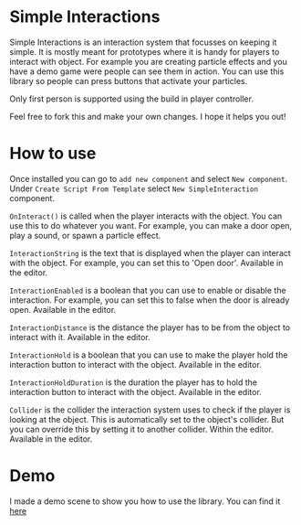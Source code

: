 # Simple Interactions
Simple Interactions is an interaction system that focusses on keeping it simple. It is mostly meant for prototypes where it is handy for players to interact with object. For example you are creating particle effects and you have a demo game were people can see them in action. You can use this library so people can press buttons that activate your particles.

Only first person is supported using the build in player controller.

Feel free to fork this and make your own changes. I hope it helps you out!

# How to use
Once installed you can go to `add new component` and select `New component`. Under `Create Script From Template` select `New SimpleInteraction` component.

`OnInteract()` is called when the player interacts with the object. You can use this to do whatever you want. For example, you can make a door open, play a sound, or spawn a particle effect.

`InteractionString` is the text that is displayed when the player can interact with the object. For example, you can set this to 'Open door'. Available in the editor.

`InteractionEnabled` is a boolean that you can use to enable or disable the interaction. For example, you can set this to false when the door is already open. Available in the editor.

`InteractionDistance` is the distance the player has to be from the object to interact with it. Available in the editor.

`InteractionHold` is a boolean that you can use to make the player hold the interaction button to interact with the object. Available in the editor.

`InteractionHoldDuration` is the duration the player has to hold the interaction button to interact with the object. Available in the editor.

`Collider` is the collider the interaction system uses to check if the player is looking at the object. This is automatically set to the object's collider. But you can override this by setting it to another collider. Within the editor. Available in the editor.

# Demo
I made a demo scene to show you how to use the library. You can find it [here](https://sbox.game/guusconl/simple_interactions_demo)